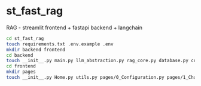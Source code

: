 # st_fast_rag
RAG - streamlit frontend + fastapi backend + langchain

```bash
cd st_fast_rag
touch requirements.txt .env.example .env
mkdir backend frontend
cd backend
touch __init__.py main.py llm_abstraction.py rag_core.py database.py crud.py
cd frontend
mkdir pages
touch __init__.py Home.py utils.py pages/0_Configuration.py pages/1_Chat_with_LLM.py touch pages/2_Notes.py

```



